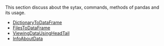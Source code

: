 This section discuss about the sytax, commands, methods  of pandas and its usage.
+ [DictionaryToDataFrame](01_CreateDataFrame.py)
+ [FilesToDataFrame](02_FilesToDataFrmae.py)
+ [ViewingDataUsingHeadTail](03_ViewDatUsingHeadTail.py)
+ [InfoAboutData](04_InfoAboutDatUsingShapeAndInfo.py)


